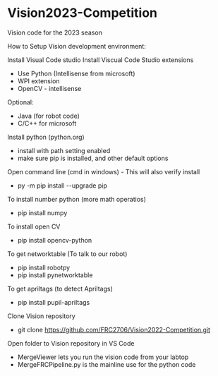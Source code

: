 # Vision2023-Competition
Vision code for the 2023 season 

How to Setup Vision development environment:

Install Visual Code studio
  Install Viscual Code Studio extensions
  - Use Python (Intellisense from microsoft)
  - WPI extension
  - OpenCV - intellisense

  Optional:
   - Java (for robot code)
   - C/C++ for microsoft

Install python (python.org) 
 - install with path setting enabled 
 - make sure pip is installed, and other default options


Open command line (cmd in windows) - This will also verify install
 - py -m pip install --upgrade pip

To install number python (more math operatios)
 - pip install numpy

To install open CV
 - pip install opencv-python

To get networktable (To talk to our robot)
 - pip install robotpy
 - pip install pynetworktable
 
To get apriltags (to detect Apriltags)
 - pip install pupil-apriltags

Clone Vision repository
 - git clone https://github.com/FRC2706/Vision2022-Competition.git

Open folder to Vision repository in VS Code
- MergeViewer lets you run the vision code from your labtop
- MergeFRCPipeline.py is the mainline use for the python code
